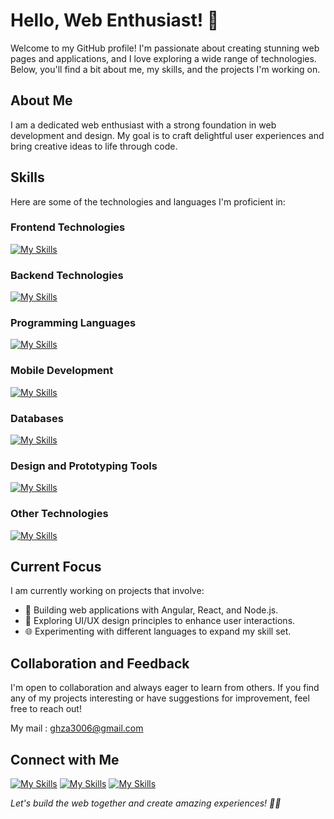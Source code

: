# Hello, Web Enthusiast! 👋

Welcome to my GitHub profile! I'm passionate about creating stunning web pages and applications, and I love exploring a wide range of technologies. Below, you'll find a bit about me, my skills, and the projects I'm working on.

## About Me

I am a dedicated web enthusiast with a strong foundation in web development and design. My goal is to craft delightful user experiences and bring creative ideas to life through code.

## Skills

Here are some of the technologies and languages I'm proficient in:

### Frontend Technologies
[![My Skills](https://skillicons.dev/icons?i=html,css,sass,js,angular,react,svg&theme=light)](https://skillicons.dev)

### Backend Technologies
[![My Skills](https://skillicons.dev/icons?i=nodejs,java,python,express&theme=light)](https://skillicons.dev)

### Programming Languages
[![My Skills](https://skillicons.dev/icons?i=c,cs,cpp,dart,python,ts&theme=light)](https://skillicons.dev)

### Mobile Development
[![My Skills](https://skillicons.dev/icons?i=androidstudio,flutter&theme=light)](https://skillicons.dev)

### Databases
[![My Skills](https://skillicons.dev/icons?i=mongodb&theme=light)](https://skillicons.dev)

### Design and Prototyping Tools
[![My Skills](https://skillicons.dev/icons?i=figma&theme=light)](https://skillicons.dev)

### Other Technologies
[![My Skills](https://skillicons.dev/icons?i=tailwind,powershell,bootstrap&theme=light)](https://skillicons.dev)

## Current Focus

I am currently working on projects that involve:

- 🚀 Building web applications with Angular, React, and Node.js.
- 🎨 Exploring UI/UX design principles to enhance user interactions.
- 🌐 Experimenting with different languages to expand my skill set.

## Collaboration and Feedback

I'm open to collaboration and always eager to learn from others. If you find any of my projects interesting or have suggestions for improvement, feel free to reach out!

My mail : ghza3006@gmail.com

## Connect with Me
[![My Skills](https://skillicons.dev/icons?i=linkedin&theme=light)](https://www.linkedin.com/in/ghanshyamsinh-zala-1a1b9924b/)
[![My Skills](https://skillicons.dev/icons?i=instagram&theme=light)](https://www.instagram.com/ghanshyamsinh_zala__/)
[![My Skills](https://skillicons.dev/icons?i=figma&theme=light)](https://www.figma.com/@GZee)

*Let's build the web together and create amazing experiences! 🚀✨*
